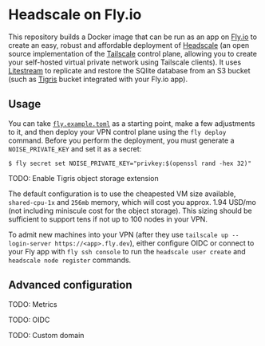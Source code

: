# Headscale on Fly.io

This repository builds a Docker image that can be run as an app on [Fly.io] to create an easy, robust and affordable
deployment of [Headscale] (an open source implementation of the [Tailscale] control plane, allowing you to create your
self-hosted virtual private network using Tailscale clients). It uses [Litestream] to replicate and restore the SQlite
database from an S3 bucket (such as [Tigris] bucket integrated with your Fly.io app).

  [Fly.io]: https://fly.io
  [Headscale]: https://github.com/juanfont/headscale
  [Litestream]: https://litestream.io/
  [Tailscale]: https://tailscale.com/
  [Tigris]: https://fly.io/docs/tigris/

## Usage

You can take [`fly.example.toml`](./fly.example.toml) as a starting point, make a few adjustments to it, and then
deploy your VPN control plane using the `fly deploy` command. Before you perform the deployment, you must generate
a `NOISE_PRIVATE_KEY` and set it as a secret:

    $ fly secret set NOISE_PRIVATE_KEY="privkey:$(openssl rand -hex 32)"

TODO: Enable Tigris object storage extension

The default configuration is to use the cheapested VM size available, `shared-cpu-1x` and `256mb` memory, which will
cost you approx. 1.94 USD/mo (not including miniscule cost for the object storage). This sizing should be sufficient
to support tens if not up to 100 nodes in your VPN.

To admit new machines into your VPN (after they use `tailscale up --login-server https://<app>.fly.dev`), either
configure OIDC or connect to your Fly app with `fly ssh console` to run the `headscale user create` and
`headscale node register` commands.

## Advanced configuration

TODO: Metrics

TODO: OIDC

TODO: Custom domain
